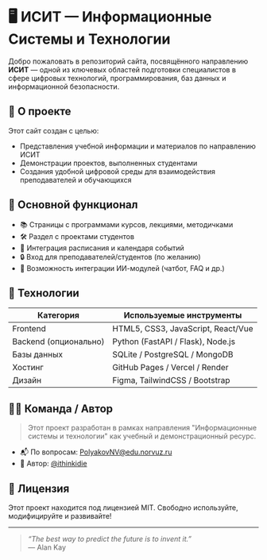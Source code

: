 # 🖥️ ИСИТ — Информационные Системы и Технологии

Добро пожаловать в репозиторий сайта, посвящённого направлению **ИСИТ** — одной из ключевых областей подготовки специалистов в сфере цифровых технологий, программирования, баз данных и информационной безопасности.

## 📌 О проекте

Этот сайт создан с целью:

- Представления учебной информации и материалов по направлению ИСИТ
- Демонстрации проектов, выполненных студентами
- Создания удобной цифровой среды для взаимодействия преподавателей и обучающихся

## 🚀 Основной функционал

- 📚 Страницы с программами курсов, лекциями, методичками
- 🛠️ Раздел с проектами студентов
- 📅 Интеграция расписания и календаря событий
- 🔒 Вход для преподавателей/студентов (по желанию)
- 🧠 Возможность интеграции ИИ-модулей (чатбот, FAQ и др.)

## 🧱 Технологии

| Категория          | Используемые инструменты             |
|--------------------|--------------------------------------|
| Frontend           | HTML5, CSS3, JavaScript, React/Vue   |
| Backend (опционально) | Python (FastAPI / Flask), Node.js   |
| Базы данных        | SQLite / PostgreSQL / MongoDB        |
| Хостинг            | GitHub Pages / Vercel / Render       |
| Дизайн             | Figma, TailwindCSS / Bootstrap       |

## 🧑‍💻 Команда / Автор

> Этот проект разработан в рамках направления "Информационные системы и технологии" как учебный и демонстрационный ресурс.

- 📬 По вопросам: [PolyakovNV@edu.norvuz.ru](mailto:PolyakovNV@edu.norvuz.ru)
- 🧠 Автор: [@ithinkidie](https://t.me/ithinkidie)

## 📄 Лицензия

Этот проект находится под лицензией MIT. Свободно используйте, модифицируйте и развивайте!

---

> *“The best way to predict the future is to invent it.”*  
> — Alan Kay

